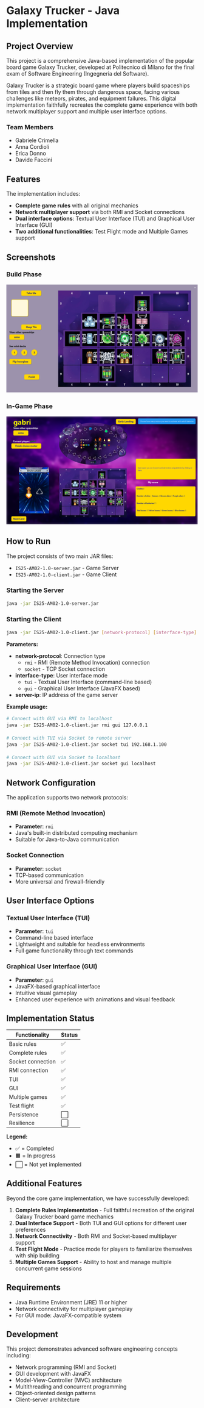 # Galaxy Trucker - Java Implementation

## Project Overview

This project is a comprehensive Java-based implementation of the popular board game Galaxy Trucker, developed at Politecnico di Milano for the final exam of Software Engineering (Ingegneria del Software).

Galaxy Trucker is a strategic board game where players build spaceships from tiles and then fly them through dangerous space, facing various challenges like meteors, pirates, and equipment failures. This digital implementation faithfully recreates the complete game experience with both network multiplayer support and multiple user interface options.

### Team Members
- Gabriele Crimella
- Anna Cordioli
- Erica Donno
- Davide Faccini

## Features

The implementation includes:
- **Complete game rules** with all original mechanics
- **Network multiplayer support** via both RMI and Socket connections
- **Dual interface options**: Textual User Interface (TUI) and Graphical User Interface (GUI)
- **Two additional functionalities**: Test Flight mode and Multiple Games support

## Screenshots
### Build Phase
![img.png](img/img.png)
### In-Game Phase
![img.png](img/inGame.png)

## How to Run

The project consists of two main JAR files:
- `IS25-AM02-1.0-server.jar` - Game Server
- `IS25-AM02-1.0-client.jar` - Game Client

### Starting the Server

```bash
java -jar IS25-AM02-1.0-server.jar
```

### Starting the Client

```bash
java -jar IS25-AM02-1.0-client.jar [network-protocol] [interface-type] [server-ip]
```

**Parameters:**
- **network-protocol**: Connection type
    - `rmi` - RMI (Remote Method Invocation) connection
    - `socket` - TCP Socket connection
- **interface-type**: User interface mode
    - `tui` - Textual User Interface (command-line based)
    - `gui` - Graphical User Interface (JavaFX based)
- **server-ip**: IP address of the game server

**Example usage:**
```bash
# Connect with GUI via RMI to localhost
java -jar IS25-AM02-1.0-client.jar rmi gui 127.0.0.1

# Connect with TUI via Socket to remote server
java -jar IS25-AM02-1.0-client.jar socket tui 192.168.1.100

# Connect with GUI via Socket to localhost
java -jar IS25-AM02-1.0-client.jar socket gui localhost
```

## Network Configuration

The application supports two network protocols:

### RMI (Remote Method Invocation)
- **Parameter**: `rmi`
- Java's built-in distributed computing mechanism
- Suitable for Java-to-Java communication

### Socket Connection
- **Parameter**: `socket`
- TCP-based communication
- More universal and firewall-friendly

## User Interface Options

### Textual User Interface (TUI)
- **Parameter**: `tui`
- Command-line based interface
- Lightweight and suitable for headless environments
- Full game functionality through text commands

### Graphical User Interface (GUI)
- **Parameter**: `gui`
- JavaFX-based graphical interface
- Intuitive visual gameplay
- Enhanced user experience with animations and visual feedback

## Implementation Status

| Functionality     | Status |
|-------------------|--------|
| Basic rules       | ✅     |
| Complete rules    | ✅     |
| Socket connection | ✅     |
| RMI connection    | ✅     |
| TUI               | ✅     |
| GUI               | ✅     |
| Multiple games    | ✅     |
| Test flight       | ✅     |
| Persistence       | ⬜     |
| Resilience        | ⬜     |

**Legend:**
- ✅ = Completed
- 🟧 = In progress
- ⬜ = Not yet implemented

## Additional Features

Beyond the core game implementation, we have successfully developed:

1. **Complete Rules Implementation** - Full faithful recreation of the original Galaxy Trucker board game mechanics
2. **Dual Interface Support** - Both TUI and GUI options for different user preferences
3. **Network Connectivity** - Both RMI and Socket-based multiplayer support
4. **Test Flight Mode** - Practice mode for players to familiarize themselves with ship building
5. **Multiple Games Support** - Ability to host and manage multiple concurrent game sessions

## Requirements

- Java Runtime Environment (JRE) 11 or higher
- Network connectivity for multiplayer gameplay
- For GUI mode: JavaFX-compatible system

## Development

This project demonstrates advanced software engineering concepts including:
- Network programming (RMI and Socket)
- GUI development with JavaFX
- Model-View-Controller (MVC) architecture
- Multithreading and concurrent programming
- Object-oriented design patterns
- Client-server architecture